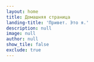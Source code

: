 ```yaml
---
layout: home
title: Домашняя страница
landing-title: 'Привет. Это я.'
description: null
image: null
author: null
show_tile: false
exclude: true
---
```


